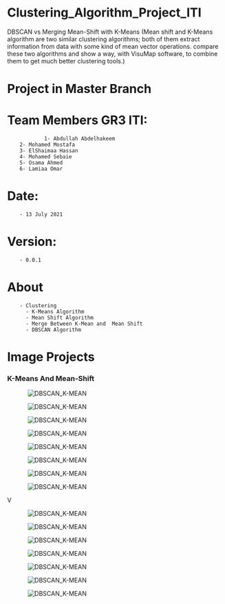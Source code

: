 # Clustering_Algorithm_Project_ITI
DBSCAN vs Merging Mean-Shift with K-Means  (Mean shift and K-Means algorithm are two similar clustering algorithms; both of them extract information from data with some kind of mean vector operations.  compare these two algorithms and show a way, with VisuMap software, to combine them to get much better clustering tools.) 

# Project in Master Branch
# Team Members GR3 ITI:							  						                       										                     
 				1- Abdullah Abdelhakeem
        2- Mohamed Mostafa
        3- ElShaimaa Hassan
        4- Mohamed Sebaie
        5- Osama Ahmed
        6- Lamiaa Omar													                       	
# Date: 
        - 13 July 2021																                         
# Version: 
        - 0.0.1
        
# About 
        - Clustering
          - K-Means Algorithm
          - Mean Shift Algorithm
          - Merge Between K-Mean and  Mean Shift
          - DBSCAN Algorithm

<h1>Image Projects</h1>
<h3>K-Means And Mean-Shift</h3>
<ol>
  <ul><img  src="Image/kd0.PNG" alt="DBSCAN_K-MEAN"/></ul>
</ol>
<ol>
  <ul><img  src="Image/k1.PNG" alt="DBSCAN_K-MEAN"/></ul>
</ol>
<ol>
  <ul><img  src="Image/k2.PNG" alt="DBSCAN_K-MEAN"/></ul>
</ol>
<ol>
  <ul><img  src="Image/k3.PNG" alt="DBSCAN_K-MEAN"/></ul>
</ol>
<ol>
  <ul><img  src="Image/k4.PNG" alt="DBSCAN_K-MEAN"/></ul>
</ol>
<ol>
  <ul><img  src="Image/k5.PNG" alt="DBSCAN_K-MEAN"/></ul>
</ol>
<ol>
  <ul><img  src="Image/k6.PNG" alt="DBSCAN_K-MEAN"/></ul>
</ol>
<ol>
  <ul><img  src="Image/k7.PNG" alt="DBSCAN_K-MEAN"/></ul>
</ol>
V
<ol>
  <ul><img  src="Image/k8.PNG" alt="DBSCAN_K-MEAN"/></ul>
</ol>
<ol>
  <ul><img  src="Image/k9.PNG" alt="DBSCAN_K-MEAN"/></ul>
</ol>
<ol>
  <ul><img  src="Image/k10.PNG" alt="DBSCAN_K-MEAN"/></ul>
</ol>
<ol>
  <ul><img  src="Image/k11.PNG" alt="DBSCAN_K-MEAN"/></ul>
</ol>
<ol>
  <ul><img  src="Image/k12.PNG" alt="DBSCAN_K-MEAN"/></ul>
</ol>
<ol>
  <ul><img  src="Image/k13.PNG" alt="DBSCAN_K-MEAN"/></ul>
</ol>
<ol>
  <ul><img  src="Image/k14.PNG" alt="DBSCAN_K-MEAN"/></ul>
</ol>
